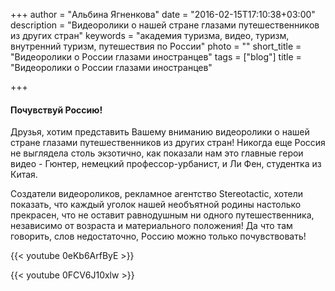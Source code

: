 +++
author = "Альбина Ягненкова"
date = "2016-02-15T17:10:38+03:00"
description = "Видеоролики о нашей стране глазами путешественников из других стран"
keywords = "академия туризма, видео, туризм, внутренний туризм, путешествия по России"
photo = ""
short_title = "Видеоролики о России глазами иностранцев"
tags = ["blog"]
title = "Видеоролики о России глазами иностранцев"

+++

#### Почувствуй Россию!

Друзья, хотим представить Вашему вниманию видеоролики о нашей стране глазами путешественников из других стран! Никогда еще Россия не выглядела столь экзотично, как показали нам это главные герои видео - Гюнтер, немецкий профессор-урбанист, и Ли Фен, студентка из Китая. 

Создатели видеороликов, рекламное агентство Stereotactic, хотели показать, что каждый уголок нашей необъятной родины настолько прекрасен, что не оставит равнодушным ни одного путешественника, независимо от возраста и материального положения! Да что там говорить, слов недостаточно, Россию можно только почувствовать!

{{< youtube 0eKb6ArfByE >}}

{{< youtube 0FCV6J10xlw >}}